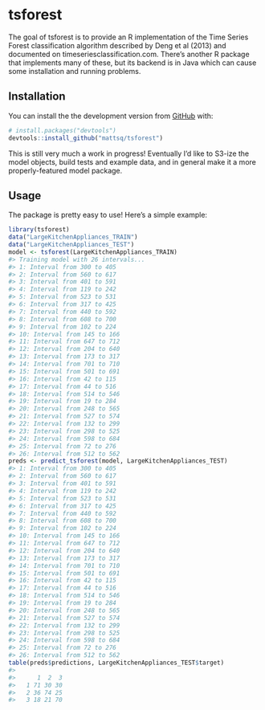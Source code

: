 
<!-- README.md is generated from README.Rmd. Please edit that file -->

# tsforest

<!-- badges: start -->

<!-- badges: end -->

The goal of tsforest is to provide an R implementation of the Time
Series Forest classification algorithm described by Deng et al (2013)
and documented on timeseriesclassification.com. There’s another R
package that implements many of these, but its backend is in Java which
can cause some installation and running problems.

## Installation

You can install the the development version from
[GitHub](https://github.com/) with:

``` r
# install.packages("devtools")
devtools::install_github("mattsq/tsforest")
```

This is still very much a work in progress\! Eventually I’d like to
S3-ize the model objects, build tests and example data, and in general
make it a more properly-featured model package.

## Usage

The package is pretty easy to use\! Here’s a simple example:

``` r
library(tsforest)
data("LargeKitchenAppliances_TRAIN")
data("LargeKitchenAppliances_TEST")
model <- tsforest(LargeKitchenAppliances_TRAIN)
#> Training model with 26 intervals...
#> 1: Interval from 300 to 405
#> 2: Interval from 560 to 617
#> 3: Interval from 401 to 591
#> 4: Interval from 119 to 242
#> 5: Interval from 523 to 531
#> 6: Interval from 317 to 425
#> 7: Interval from 440 to 592
#> 8: Interval from 608 to 700
#> 9: Interval from 102 to 224
#> 10: Interval from 145 to 166
#> 11: Interval from 647 to 712
#> 12: Interval from 204 to 640
#> 13: Interval from 173 to 317
#> 14: Interval from 701 to 710
#> 15: Interval from 501 to 691
#> 16: Interval from 42 to 115
#> 17: Interval from 44 to 516
#> 18: Interval from 514 to 546
#> 19: Interval from 19 to 284
#> 20: Interval from 248 to 565
#> 21: Interval from 527 to 574
#> 22: Interval from 132 to 299
#> 23: Interval from 298 to 525
#> 24: Interval from 598 to 684
#> 25: Interval from 72 to 276
#> 26: Interval from 512 to 562
preds <- predict_tsforest(model, LargeKitchenAppliances_TEST)
#> 1: Interval from 300 to 405
#> 2: Interval from 560 to 617
#> 3: Interval from 401 to 591
#> 4: Interval from 119 to 242
#> 5: Interval from 523 to 531
#> 6: Interval from 317 to 425
#> 7: Interval from 440 to 592
#> 8: Interval from 608 to 700
#> 9: Interval from 102 to 224
#> 10: Interval from 145 to 166
#> 11: Interval from 647 to 712
#> 12: Interval from 204 to 640
#> 13: Interval from 173 to 317
#> 14: Interval from 701 to 710
#> 15: Interval from 501 to 691
#> 16: Interval from 42 to 115
#> 17: Interval from 44 to 516
#> 18: Interval from 514 to 546
#> 19: Interval from 19 to 284
#> 20: Interval from 248 to 565
#> 21: Interval from 527 to 574
#> 22: Interval from 132 to 299
#> 23: Interval from 298 to 525
#> 24: Interval from 598 to 684
#> 25: Interval from 72 to 276
#> 26: Interval from 512 to 562
table(preds$predictions, LargeKitchenAppliances_TEST$target)
#>    
#>      1  2  3
#>   1 71 30 30
#>   2 36 74 25
#>   3 18 21 70
```
